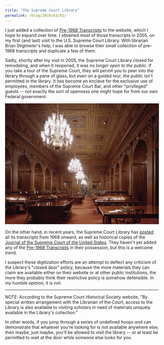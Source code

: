```yaml
---
title: "The Supreme Court Library"
permalink: /blog/2019/03/02/
---
```


I just added a collection of [Pre-1968 Transcripts](/transcripts/pre-1968) to the website,
which I hope to expand over time.  I obtained most of those transcripts in 2005, on my first
(and last) visit to the U.S. Supreme Court Library.  With librarian Brian Stiglmeier's help,
I was able to browse their small collection of pre-1968 transcripts and duplicate a few of them.

Sadly, shortly after my visit in 2005, the Supreme Court Library closed for remodeling, and
when it reopened, it was *no longer open to the public*.  If you take a tour of the Supreme Court,
they will permit you to peer into the library through a pane of glass, but even on a guided tour,
the public isn't permitted in the library.  It has become an enclave for the exclusive use of
employees, members of the Supreme Court Bar, and other "privileged" guests -- not exactly the sort
of openness one might hope for from our own Federal government.

![Supreme Court Library](/images/scotus/Supreme-Court-Library.jpg)

On the other hand, in recent years, the Supreme Court Library has
[posted](https://www.supremecourt.gov/oral_arguments/archived_transcripts/1968) all its transcripts
from 1968 onward, as well as historical copies of the [Journal of the Supreme Court of the United States](https://www.supremecourt.gov/orders/scannedjournals.aspx).
They haven't yet added any of the [Pre-1968 Transcripts](/transcripts/pre-1968) in their possession,
but this is a welcome trend.

I suspect these digitization efforts are an attempt to deflect any criticism of the Library's "closed door"
policy, because the more materials they can claim are available either on their website or at other public
institutions, the more they probably think their restrictive policy is somehow defensible.  In my humble
opinion, it is not.

---

NOTE: According to the Supreme Court Historical Society website, "By special written arrangement
with the Librarian of the Court, access to the Library is also available to visiting scholars in need
of materials uniquely available in the Library's collection."

In other words, if you jump through a series of undefined hoops *and* can demonstrate that whatever
you're looking for is *not* available anywhere else, then maybe, just maybe, you'll be allowed to visit
the library -- or at least be permitted to wait at the door while someone else looks for you.
